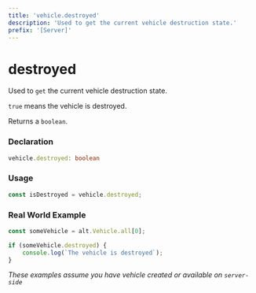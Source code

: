 ```yaml
---
title: 'vehicle.destroyed'
description: 'Used to get the current vehicle destruction state.'
prefix: '[Server]'
---
```


# destroyed

Used to `get` the current vehicle destruction state.

`true` means the vehicle is destroyed.

Returns a `boolean`.

### Declaration

```typescript
vehicle.destroyed: boolean
```

### Usage

```js
const isDestroyed = vehicle.destroyed;
```

### Real World Example

```js
const someVehicle = alt.Vehicle.all[0];

if (someVehicle.destroyed) {
    console.log(`The vehicle is destroyed`);
}
```

_These examples assume you have vehicle created or available on `server-side`_